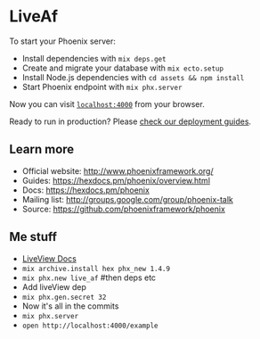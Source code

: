 # LiveAf

To start your Phoenix server:

  * Install dependencies with `mix deps.get`
  * Create and migrate your database with `mix ecto.setup`
  * Install Node.js dependencies with `cd assets && npm install`
  * Start Phoenix endpoint with `mix phx.server`

Now you can visit [`localhost:4000`](http://localhost:4000) from your browser.

Ready to run in production? Please [check our deployment guides](https://hexdocs.pm/phoenix/deployment.html).

## Learn more

  * Official website: http://www.phoenixframework.org/
  * Guides: https://hexdocs.pm/phoenix/overview.html
  * Docs: https://hexdocs.pm/phoenix
  * Mailing list: http://groups.google.com/group/phoenix-talk
  * Source: https://github.com/phoenixframework/phoenix


## Me stuff

* [LiveView Docs](https://github.com/phoenixframework/phoenix_live_view)
* `mix archive.install hex phx_new 1.4.9`
* `mix phx.new live_af` #then deps etc
* Add liveView dep
* `mix phx.gen.secret 32`
* Now it's all in the commits
* `mix phx.server`
* `open http://localhost:4000/example`
